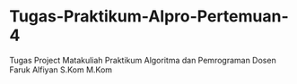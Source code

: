 # Tugas-Praktikum-Alpro-Pertemuan-4
Tugas Project Matakuliah Praktikum Algoritma dan Pemrograman Dosen Faruk Alfiyan S.Kom M.Kom
